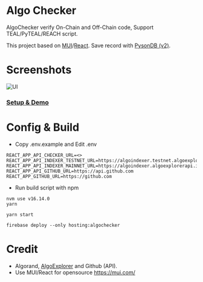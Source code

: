 # Algo Checker

AlgoChecker verify On-Chain and Off-Chain code, Support TEAL/PyTEAL/REACH script. 

This project based on [MUI](https://mui.com/)/[React](https://reactjs.org/). Save record with [PysonDB (v2)](https://pysondb.github.io/pysonDB-v2).


# Screenshots

![UI](https://user-images.githubusercontent.com/3756229/185951712-a1c88756-bd3b-4110-aa3b-4f4406428fd8.png)

### [Setup & Demo](0)

# Config & Build

* Copy .env.example and Edit .env
```
REACT_APP_API_CHECKER_URL=<>
REACT_APP_API_INDEXER_TESTNET_URL=https://algoindexer.testnet.algoexplorerapi.io
REACT_APP_API_INDEXER_MAINNET_URL=https://algoindexer.algoexplorerapi.io
REACT_APP_API_GITHUB_URL=https://api.github.com
REACT_APP_GITHUB_URL=https://github.com
```

* Run build script with npm
```
nvm use v16.14.0
yarn 

yarn start

firebase deploy --only hosting:algochecker
```

# Credit
* Algorand, [AlgoExplorer](https://algoexplorer.io/) and Github (API).
* Use MUI/React for opensource https://mui.com/


